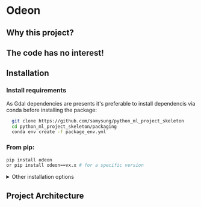 # Odeon

## Why this project?



## The code has no interest!



## Installation

### Install requirements

As Gdal dependencies are presents it's preferable to
install dependencis via conda before installing the package:
```bash
  git clone https://github.com/samysung/python_ml_project_skeleton
  cd python_ml_project_skeleton/packaging
  conda env create -f package_env.yml
  ```
### From pip:

  ```bash
  pip install odeon
  or pip install odeon==vx.x # for a specific version
  ```

<details>
  <summary>Other installation options</summary>

  #### From source:

  ```bash
  python setup.py install
  ```

  #### From source with symbolic links:

  ```bash
  pip install -e .
  ```

  #### From source using pip:

  ```bash
  pip install git+https://github.com/samysung/python_ml_project_skeleton
  ```

</details>

## Project Architecture
